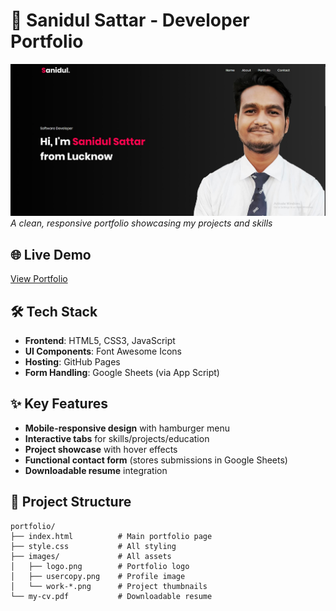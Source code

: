 # 💼 Sanidul Sattar - Developer Portfolio

![Portfolio Screenshot](images/Screenshots.JPG)  
*A clean, responsive portfolio showcasing my projects and skills*

## 🌐 Live Demo
[View Portfolio](https://sanidulsattar.github.io/portfolio/)

## 🛠️ Tech Stack
- **Frontend**: HTML5, CSS3, JavaScript
- **UI Components**: Font Awesome Icons
- **Hosting**: GitHub Pages
- **Form Handling**: Google Sheets (via App Script)

## ✨ Key Features
- **Mobile-responsive design** with hamburger menu
- **Interactive tabs** for skills/projects/education
- **Project showcase** with hover effects
- **Functional contact form** (stores submissions in Google Sheets)
- **Downloadable resume** integration

## 📂 Project Structure
```plaintext
portfolio/
├── index.html          # Main portfolio page
├── style.css           # All styling
├── images/             # All assets
│   ├── logo.png        # Portfolio logo
│   ├── usercopy.png    # Profile image
│   └── work-*.png      # Project thumbnails
└── my-cv.pdf           # Downloadable resume
